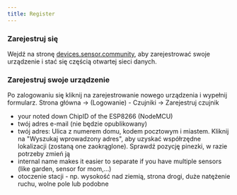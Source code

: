 ```yaml
---
title: Register
---
```


### Zarejestruj się

Wejdź na stronę [devices.sensor.community](https://devices.sensor.community/), aby zarejestrować swoje urządzenie i stać się częścią otwartej sieci danych.


### Zarejestruj swoje urządzenie
Po zalogowaniu się kliknij na zarejestrowanie nowego urządzenia i wypełnij formularz.
Strona główna -> (Logowanie) - Czujniki -> Zarejestruj czujnik

* your noted down ChipID of the ESP8266 (NodeMCU) 
* twój adres e-mail (nie będzie opublikowany)
* twój adres: Ulica z numerem domu, kodem pocztowym i miastem. Kliknij na "Wyszukaj wprowadzony adres", aby uzyskać współrzędne lokalizacji (zostaną one zaokrąglone). Sprawdź pozycję pinezki, w razie potrzeby zmień ją 
* internal name makes it easier to separate if you have multiple sensors (like garden, sensor for mom,...)
* otoczenie stacji - np. wysokość nad ziemią, strona drogi, duże natężenie ruchu, wolne pole lub podobne

